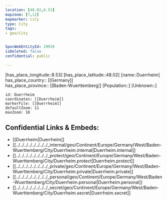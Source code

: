 ```yaml
---
location: [48.02,8.53] 
mapzoom: [7,12] 
mapmarker: city 
type: City
tags:
- geo/City


SpocWebEntityId: 29939
isDeleted: false
confidential: public

---
```

[has_place_longitude::8.53] 
[has_place_latitude::48.02] 
[name::Duerrheim] 
has_place_country:: [[Germany]]  
has_place_province:: [[Baden-Wuerttemberg]] 
[Population::] 
[Unknown::] 


```leaflet
id: Duerrheim
coordinates: [[Duerrheim]] 
markerFile: [[Duerrheim]] 
defaultZoom: 11 
maxZoom: 18
```


## Confidential Links & Embeds: 
- [[Duerrheim|Duerrheim]]  
- [[../../../../../../../../_internal/geo/Continent/Europe/Germany/West/Baden-Wuerttemberg/City/Duerrheim.internal|Duerrheim.internal]] 
- [[../../../../../../../../_protect/geo/Continent/Europe/Germany/West/Baden-Wuerttemberg/City/Duerrheim.protect|Duerrheim.protect]] 
- [[../../../../../../../../_private/geo/Continent/Europe/Germany/West/Baden-Wuerttemberg/City/Duerrheim.private|Duerrheim.private]] 
- [[../../../../../../../../_personal/geo/Continent/Europe/Germany/West/Baden-Wuerttemberg/City/Duerrheim.personal|Duerrheim.personal]] 
- [[../../../../../../../../_secret/geo/Continent/Europe/Germany/West/Baden-Wuerttemberg/City/Duerrheim.secret|Duerrheim.secret]] 
